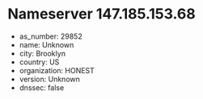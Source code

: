 # Nameserver 147.185.153.68

* as_number: 29852
* name: Unknown
* city: Brooklyn
* country: US
* organization: HONEST
* version: Unknown
* dnssec: false
